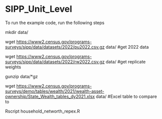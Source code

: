 # SIPP_Unit_Level

To run the example code, run the following steps

mkdir data/

wget https://www2.census.gov/programs-surveys/sipp/data/datasets/2022/pu2022.csv.gz data/ #get 2022 data

wget https://www2.census.gov/programs-surveys/sipp/data/datasets/2022/rw2022.csv.gz data/ #get replicate weights

gunzip data/*gz

wget https://www2.census.gov/programs-surveys/demo/tables/wealth/2021/wealth-asset-ownership/State_Wealth_tables_dy2021.xlsx data/ #Excel table to compare to

Rscript household_networth_repex.R
